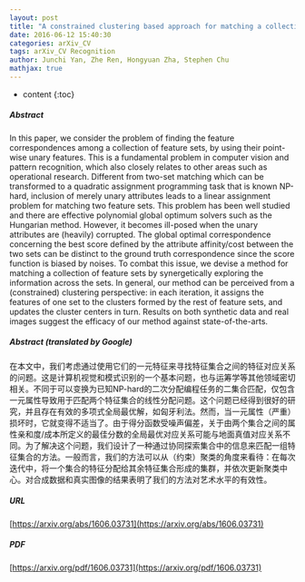 ```yaml
---
layout: post
title: "A constrained clustering based approach for matching a collection of feature sets"
date: 2016-06-12 15:40:30
categories: arXiv_CV
tags: arXiv_CV Recognition
author: Junchi Yan, Zhe Ren, Hongyuan Zha, Stephen Chu
mathjax: true
---
```


* content
{:toc}

##### Abstract
In this paper, we consider the problem of finding the feature correspondences among a collection of feature sets, by using their point-wise unary features. This is a fundamental problem in computer vision and pattern recognition, which also closely relates to other areas such as operational research. Different from two-set matching which can be transformed to a quadratic assignment programming task that is known NP-hard, inclusion of merely unary attributes leads to a linear assignment problem for matching two feature sets. This problem has been well studied and there are effective polynomial global optimum solvers such as the Hungarian method. However, it becomes ill-posed when the unary attributes are (heavily) corrupted. The global optimal correspondence concerning the best score defined by the attribute affinity/cost between the two sets can be distinct to the ground truth correspondence since the score function is biased by noises. To combat this issue, we devise a method for matching a collection of feature sets by synergetically exploring the information across the sets. In general, our method can be perceived from a (constrained) clustering perspective: in each iteration, it assigns the features of one set to the clusters formed by the rest of feature sets, and updates the cluster centers in turn. Results on both synthetic data and real images suggest the efficacy of our method against state-of-the-arts.

##### Abstract (translated by Google)
在本文中，我们考虑通过使用它们的一元特征来寻找特征集合之间的特征对应关系的问题。这是计算机视觉和模式识别的一个基本问题，也与运筹学等其他领域密切相关。不同于可以变换为已知NP-hard的二次分配编程任务的二集合匹配，仅包含一元属性导致用于匹配两个特征集合的线性分配问题。这个问题已经得到很好的研究，并且存在有效的多项式全局最优解，如匈牙利法。然而，当一元属性（严重）损坏时，它就变得不适当了。由于得分函数受噪声偏差，关于由两个集合之间的属性亲和度/成本所定义的最佳分数的全局最优对应关系可能与地面真值对应关系不同。为了解决这个问题，我们设计了一种通过协同探索集合中的信息来匹配一组特征集合的方法。一般而言，我们的方法可以从（约束）聚类的角度来看待：在每次迭代中，将一个集合的特征分配给其余特征集合形成的集群，并依次更新聚类中心。对合成数据和真实图像的结果表明了我们的方法对艺术水平的有效性。

##### URL
[https://arxiv.org/abs/1606.03731](https://arxiv.org/abs/1606.03731)

##### PDF
[https://arxiv.org/pdf/1606.03731](https://arxiv.org/pdf/1606.03731)

